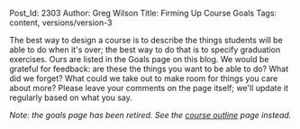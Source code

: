 Post_Id: 2303
Author: Greg Wilson
Title: Firming Up Course Goals
Tags: content, versions/version-3

<p>The best way to design a course is to describe the things students will be able to do when it's over; the best way to do that is to specify graduation exercises.  Ours are listed in the Goals page on this blog.  We would be grateful for feedback: are these the things you want to be able to do?  What did we forget?  What could we take out to make room for things you care about more? Please leave your comments on the page itself; we'll update it regularly based on what you say.</p>
<p><em>Note: the goals page has been retired.  See the <a href="/4_0/">course outline</a> page instead.</em></p>

